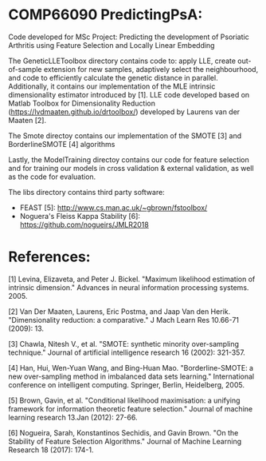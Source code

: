 # COMP66090 PredictingPsA:

Code developed for MSc Project: Predicting the development of Psoriatic Arthritis using Feature Selection and Locally Linear Embedding

The GeneticLLEToolbox directory contains code to: apply LLE, create out-of-sample extension for new samples, adaptively select the neighbourhood, and code to efficiently calculate the genetic distance in parallel. Additionally, it contains our implementation of the MLE intrinsic dimensionality estimator introduced by [1].
LLE code developed based on Matlab Toolbox for Dimensionality Reduction (https://lvdmaaten.github.io/drtoolbox/) developed by Laurens van der Maaten [2].

The Smote directoy contains our implementation of the SMOTE [3] and BorderlineSMOTE [4] algorithms

Lastly, the ModelTraining directoy contains our code for feature selection and for training our models in cross validation & external validation, as well as the code for evaluation.

The libs directory contains third party software:
 - FEAST [5]: http://www.cs.man.ac.uk/~gbrown/fstoolbox/
 - Noguera's Fleiss Kappa Stability [6]: https://github.com/nogueirs/JMLR2018

# References:

[1] Levina, Elizaveta, and Peter J. Bickel. "Maximum likelihood estimation of intrinsic dimension." Advances in neural information processing systems. 2005.

[2] Van Der Maaten, Laurens, Eric Postma, and Jaap Van den Herik. "Dimensionality reduction: a comparative." J Mach Learn Res 10.66-71 (2009): 13.

[3] Chawla, Nitesh V., et al. "SMOTE: synthetic minority over-sampling technique." Journal of artificial intelligence research 16 (2002): 321-357.

[4] Han, Hui, Wen-Yuan Wang, and Bing-Huan Mao. "Borderline-SMOTE: a new over-sampling method in imbalanced data sets learning." International conference on intelligent computing. Springer, Berlin, Heidelberg, 2005.

[5] Brown, Gavin, et al. "Conditional likelihood maximisation: a unifying framework for information theoretic feature selection." Journal of machine learning research 13.Jan (2012): 27-66.

[6] Nogueira, Sarah, Konstantinos Sechidis, and Gavin Brown. "On the Stability of Feature Selection Algorithms." Journal of Machine Learning Research 18 (2017): 174-1.
